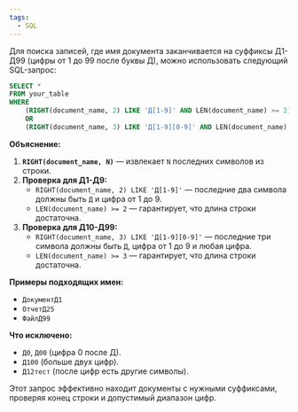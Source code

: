 ```yaml
---
tags:
  - SQL
---
```


Для поиска записей, где имя документа заканчивается на суффиксы Д1-Д99 (цифры от 1 до 99 после буквы Д), можно использовать следующий SQL-запрос:

```sql
SELECT *
FROM your_table
WHERE 
    (RIGHT(document_name, 2) LIKE 'Д[1-9]' AND LEN(document_name) >= 2) -- Для Д1-Д9
    OR
    (RIGHT(document_name, 3) LIKE 'Д[1-9][0-9]' AND LEN(document_name) >= 3) -- Для Д10-Д99
```

**Объяснение:**

1. **`RIGHT(document_name, N)`** — извлекает `N` последних символов из строки.
2. **Проверка для Д1-Д9:**
   - `RIGHT(document_name, 2) LIKE 'Д[1-9]'` — последние два символа должны быть `Д` и цифра от 1 до 9.
   - `LEN(document_name) >= 2` — гарантирует, что длина строки достаточна.
3. **Проверка для Д10-Д99:**
   - `RIGHT(document_name, 3) LIKE 'Д[1-9][0-9]'` — последние три символа должны быть `Д`, цифра от 1 до 9 и любая цифра.
   - `LEN(document_name) >= 3` — гарантирует, что длина строки достаточна.

**Примеры подходящих имен:**
- `ДокументД1`
- `ОтчетД25`
- `ФайлД99`

**Что исключено:**
- `Д0`, `Д00` (цифра 0 после Д).
- `Д100` (больше двух цифр).
- `Д12тест` (после цифр есть другие символы).

Этот запрос эффективно находит документы с нужными суффиксами, проверяя конец строки и допустимый диапазон цифр.
